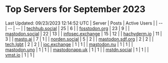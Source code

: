 # Top Servers for September 2023
Last Updated: 09/23/2023 12:14:52 UTC
| Server | Posts | Active Users |
| -- | -- | -- |
| [techhub.social](https://techhub.social/tags/PowerShell) | 25 | 6 |
| [fosstodon.org](https://fosstodon.org/tags/PowerShell) | 23 | 9 |
| [mastodon.social](https://mastodon.social/tags/PowerShell) | 22 | 13 |
| [infosec.exchange](https://infosec.exchange/tags/PowerShell) | 15 | 12 |
| [hachyderm.io](https://hachyderm.io/tags/PowerShell) | 11 | 3 |
| [masto.ai](https://masto.ai/tags/PowerShell) | 7 | 1 |
| [norden.social](https://norden.social/tags/PowerShell) | 5 | 2 |
| [mastodon.sdf.org](https://mastodon.sdf.org/tags/PowerShell) | 2 | 2 |
| [tech.lgbt](https://tech.lgbt/tags/PowerShell) | 2 | 2 |
| [ioc.exchange](https://ioc.exchange/tags/PowerShell) | 1 | 1 |
| [mastodon.nu](https://mastodon.nu/tags/PowerShell) | 1 | 1 |
| [mastodon.uno](https://mastodon.uno/tags/PowerShell) | 1 | 1 |
| [mastodonapp.uk](https://mastodonapp.uk/tags/PowerShell) | 1 | 1 |
| [mstdn.social](https://mstdn.social/tags/PowerShell) | 1 | 1 |
| [vmst.io](https://vmst.io/tags/PowerShell) | 1 | 1 |
